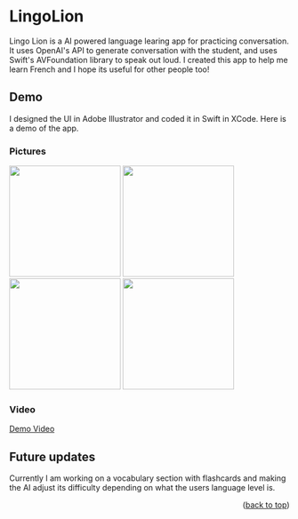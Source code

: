 # LingoLion

Lingo Lion is a AI powered language learing app for practicing conversation. It uses OpenAI's API to generate conversation with the student, and uses Swift's AVFoundation library to speak out loud. I created this app to help me learn French and I hope its useful for other people too!

## Demo

I designed the UI in Adobe Illustrator and coded it in Swift in XCode. Here is a demo of the app.
### Pictures
<p float="left">
  <img src="https://github.com/MarceloMonsalve/LingoLion/assets/29551502/1629ebf2-1542-435f-a908-04f71960f850" width="200">
  <img src="https://github.com/MarceloMonsalve/LingoLion/assets/29551502/8811fa5d-de47-48a6-9995-23be821d64e1" width="200">
  <img src="https://github.com/MarceloMonsalve/LingoLion/assets/29551502/230ee4d5-2fe2-4f8f-b801-45f2d90aec79" width="200">
  <img src="https://github.com/MarceloMonsalve/LingoLion/assets/29551502/8bc89017-9bb9-4a82-b416-2f43e121b45d" width="200">
</p>

### Video
[Demo Video](https://github.com/MarceloMonsalve/LingoLion/assets/29551502/a4c4c5c7-c221-4018-a7e8-8bc7c8b1d8c2)



## Future updates

Currently I am working on a vocabulary section with flashcards and making the AI adjust its difficulty depending on what the users language level is.

<p align="right">(<a href="#readme-top">back to top</a>)</p>



